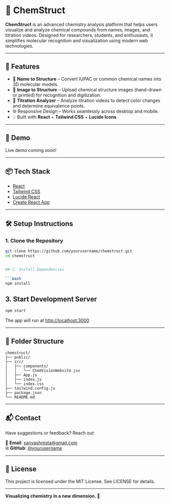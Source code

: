 # 🔬 ChemStruct

**ChemStruct** is an advanced chemistry analysis platform that helps users visualize and analyze chemical compounds from names, images, and titration videos. Designed for researchers, students, and enthusiasts, it simplifies molecular recognition and visualization using modern web technologies.

---

## 🚀 Features

- 🧪 **Name to Structure** – Convert IUPAC or common chemical names into 3D molecular models.
- 📸 **Image to Structure** – Upload chemical structure images (hand-drawn or printed) for recognition and digitization.
- 🎥 **Titration Analyzer** – Analyze titration videos to detect color changes and determine equivalence points.
- 🌐 Responsive Design – Works seamlessly across desktop and mobile.
- 💡 Built with **React** + **Tailwind CSS** + **Lucide Icons**.

---

## 📸 Demo

Live demo coming soon!

---

## 📦 Tech Stack

- [React](https://reactjs.org/)
- [Tailwind CSS](https://tailwindcss.com/)
- [Lucide React](https://lucide.dev/)
- [Create React App](https://create-react-app.dev/)

---

## 🛠️ Setup Instructions

### 1. Clone the Repository

```bash
git clone https://github.com/yourusername/chemstruct.git
cd chemstruct


## 2. Install Dependencies

```bash
npm install
```

## 3. Start Development Server

```bash
npm start
```

The app will run at [http://localhost:3000](http://localhost:3000)

---

## 🧩 Folder Structure

```plaintext
chemstruct/
├── public/
├── src/
│   ├── components/
│   │   └── ChemVisionWebsite.jsx
│   ├── App.js
│   ├── index.js
│   └── index.css
├── tailwind.config.js
├── package.json
└── README.md
```

---

## 📬 Contact

Have suggestions or feedback? Reach out:

📧 **Email**: sanyashresta@gmail.com  
🌐 **GitHub**: [@yourusername](https://github.com/yourusername)

---

## 📝 License

This project is licensed under the MIT License. See LICENSE for details.

---

**Visualizing chemistry in a new dimension. 🌟**
